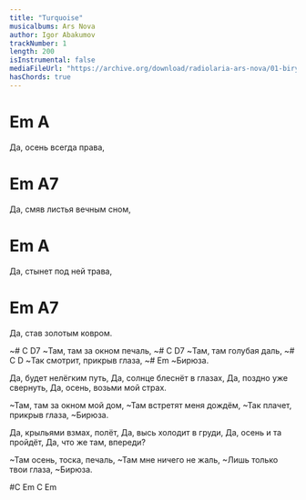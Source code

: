 ```yaml
---
title: "Turquoise"
musicalbums: Ars Nova
author: Igor Abakumov
trackNumber: 1
length: 200
isInstrumental: false
mediaFileUrl: "https://archive.org/download/radiolaria-ars-nova/01-biryuza.mp3"
hasChords: true
---
```


# Em                  A
Да, осень всегда права,
# Em                      A7
Да, смяв листья вечным сном,
# Em                    A
Да, стынет под ней трава,
# Em                  A7
Да, став золотым ковром.

~# C                   D7
~Там, там за окном печаль,
~# C                D7
~Там, там голубая даль,
~# C                       D
~Так смотрит, прикрыв глаза,
~#     Em
~Бирюза.

Да, будет нелёгким путь,
Да, солнце блеснёт в глазах,
Да, поздно уже свернуть,
Да, осень, возьми мой страх.

~Там, там за окном мой дом,
~Там встретят меня дождём,
~Так плачет, прикрыв глаза,
~Бирюза.

Да, крыльями взмах, полёт,
Да, высь холодит в груди,
Да, осень и та пройдёт,
Да, что же там, впереди?

~Там осень, тоска, печаль,
~Там мне ничего не жаль,
~Лишь только твои глаза,
~Бирюза.

#C Em C Em
